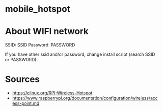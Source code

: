 # mobile_hotspot
# About WIFI network
SSID: SSID
Password: PASSWORD

If you have other ssid and/or password, change install script (search SSID or PASSWORD).
# Sources
- https://elinux.org/RPI-Wireless-Hotspot
- https://www.raspberrypi.org/documentation/configuration/wireless/access-point.md
